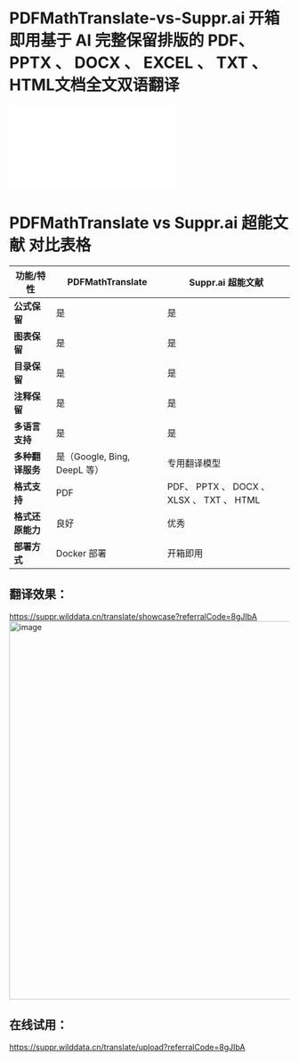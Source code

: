 # PDFMathTranslate-vs-Suppr.ai 开箱即用基于 AI 完整保留排版的 PDF、 PPTX 、 DOCX 、 EXCEL 、 TXT 、 HTML文档全文双语翻译
<iframe src="//player.bilibili.com/player.html?isOutside=true&aid=113718033647402&bvid=BV17bC6YtEzx&cid=27540720708&p=1" scrolling="no" border="0" frameborder="no" framespacing="0" allowfullscreen="true"></iframe>

# PDFMathTranslate vs Suppr.ai 超能文献 对比表格

| 功能/特性                      | PDFMathTranslate             | Suppr.ai 超能文献 |
| ------------------------------ | ---------------------------- | ----------------- |
| **公式保留**                   | 是                           | 是                |
| **图表保留**                   | 是                           | 是                |
| **目录保留**                   | 是                           | 是                |
| **注释保留**                   | 是                           | 是                |
| **多语言支持**                 | 是                           | 是                |
| **多种翻译服务**               | 是（Google, Bing, DeepL 等） | 专用翻译模型      |
| **格式支持**             | PDF                   | PDF、 PPTX 、 DOCX 、XLSX 、 TXT 、 HTML   |
| **格式还原能力**   | 良好                  | 优秀  |
| **部署方式**                | Docker 部署                          | 开箱即用              |


## 翻译效果：
https://suppr.wilddata.cn/translate/showcase?referralCode=8gJIbA
<img width="680" alt="image" src="https://github.com/user-attachments/assets/c6e08b1a-d181-4d3c-ab55-e98df8f046eb" />


## 在线试用：
https://suppr.wilddata.cn/translate/upload?referralCode=8gJIbA

